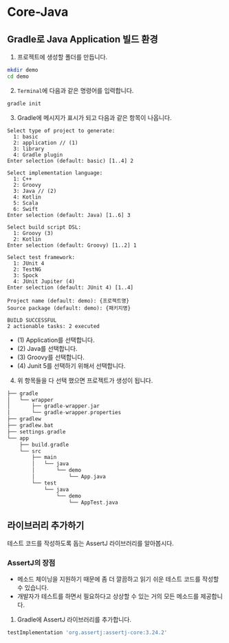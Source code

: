 # Core-Java

## Gradle로 Java Application 빌드 환경
1. 프로젝트에 생성할 폴더를 만듭니다.
```bash
mkdir demo
cd demo
```

2. `Terminal`에 다음과 같은 명령어를 입력합니다.
```bash
gradle init
```
3. Gradle에 메시지가 표시가 되고 다음과 같은 항목이 나옵니다.

```
Select type of project to generate:
  1: basic
  2: application // (1)
  3: library
  4: Gradle plugin
Enter selection (default: basic) [1..4] 2

Select implementation language:
  1: C++
  2: Groovy
  3: Java // (2)
  4: Kotlin
  5: Scala
  6: Swift
Enter selection (default: Java) [1..6] 3

Select build script DSL:
  1: Groovy (3)
  2: Kotlin
Enter selection (default: Groovy) [1..2] 1

Select test framework:
  1: JUnit 4
  2: TestNG
  3: Spock
  4: JUnit Jupiter (4)
Enter selection (default: JUnit 4) [1..4]

Project name (default: demo): {프로젝트명}
Source package (default: demo): {패키지명}

BUILD SUCCESSFUL
2 actionable tasks: 2 executed
```
* (1) Application를 선택합니다.
* (2) Java를 선택합니다.
* (3) Groovy를 선택합니다.
* (4) Junit 5를 선택하기 위해서 선택합니다.

4. 위 항목들을 다 선택 했으면 프로젝트가 생성이 됩니다.

```groovy
├── gradle 
│   └── wrapper
│       ├── gradle-wrapper.jar
│       └── gradle-wrapper.properties
├── gradlew 
├── gradlew.bat 
├── settings.gradle 
└── app
    ├── build.gradle 
    └── src
        ├── main
        │   └── java 
        │       └── demo
        │           └── App.java
        └── test
            └── java 
                └── demo
                    └── AppTest.java
```

## 라이브러리 추가하기

테스트 코드를 작성하도록 돕는 AssertJ 라이브러리를 알아봅시다.

### AssertJ의 장점
* 메소드 체이닝을 지원하기 때문에 좀 더 깔끔하고 읽기 쉬운 테스트 코드를 작성할 수 있습니다.
* 개발자가 테스트를 하면서 필요하다고 상상할 수 있는 거의 모든 메소드를 제공합니다.

1. Gradle에 AssertJ 라이브러리를 추가합니다.
```groovy
testImplementation 'org.assertj:assertj-core:3.24.2'
```
